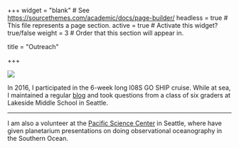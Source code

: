 +++
widget = "blank"  # See https://sourcethemes.com/academic/docs/page-builder/
headless = true  # This file represents a page section.
active = true  # Activate this widget? true/false
weight = 3  # Order that this section will appear in.

title = "Outreach"

+++

![](/img/lakeside.jpg#floatright)

In 2016, I participated in the 6-week long I08S GO SHIP cruise. While at sea, I maintained a regular [blog](http://floatdispenser.blogspot.com/2016/03/a-day-in-life-of-ctd-watch-part-33.html) and took questions from a class of six graders at Lakeside Middle School in Seattle.

---

I am also a volunteer at the [Pacific Science Center](https://www.pacificsciencecenter.org/planetarium/) in Seattle, where have given planetarium presentations on doing observational oceanography in the Southern Ocean.